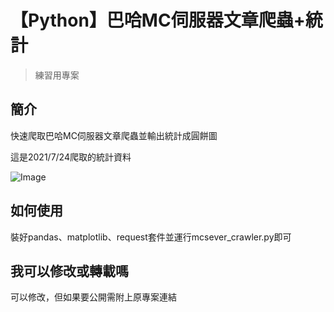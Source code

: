 # 【Python】巴哈MC伺服器文章爬蟲+統計
>練習用專案

## 簡介
快速爬取巴哈MC伺服器文章爬蟲並輸出統計成圓餅圖

這是2021/7/24爬取的統計資料

![Image](https://scontent.ftpe2-1.fna.fbcdn.net/v/t1.6435-9/221131611_883780752220058_4015120613707485712_n.jpg?_nc_cat=103&ccb=1-3&_nc_sid=825194&_nc_ohc=quOtkt-fIL4AX-idPwg&_nc_oc=AQlGB-KoX48SuJT6JAoTiQLN1rNNZcgWF0QrIbsIq6p1Uc4LZC_tkJ3bivKIaePGnZs&_nc_ht=scontent.ftpe2-1.fna&oh=11f40175ca81127abfbf03d3086665a0&oe=6121B76A)

## 如何使用
裝好pandas、matplotlib、request套件並運行mcsever_crawler.py即可

## 我可以修改或轉載嗎
可以修改，但如果要公開需附上原專案連結
